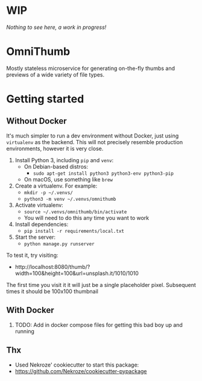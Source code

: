 # WIP

*Nothing to see here, a work in progress!*


# OmniThumb

Mostly stateless microservice for generating on-the-fly thumbs and previews of
a wide variety of file types.


# Getting started

## Without Docker

It's much simpler to run a dev environment without Docker, just using
`virtualenv` as the backend. This will not precisely resemble production
environments, however it is very close.

1. Install Python 3, including `pip` and `venv`:
    * On Debian-based distros:
        * `sudo apt-get install python3 python3-env python3-pip`
    * On macOS, use something like `brew`
2. Create a virtualenv. For example:
    * `mkdir -p ~/.venvs/`
    * `python3 -m venv ~/.venvs/omnithumb`
3. Activate virtualenv:
    * `source ~/.venvs/omnithumb/bin/activate`
    * You will need to do this any time you want to work
4. Install dependencies:
    * `pip install -r requirements/local.txt`
5. Start the server:
    * `python manage.py runserver`

To test it, try visiting:
* http://localhost:8080/thumb/?width=100&height=100&url=unsplash.it/1010/1010

The first time you visit it it will just be a single placeholder pixel.
Subsequent times it should be 100x100 thumbnail

## With Docker

1. TODO: Add in docker compose files for getting this bad boy up and
running


## Thx

* Used Nekroze' cookiecutter to start this package:
* https://github.com/Nekroze/cookiecutter-pypackage
